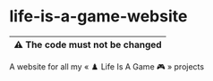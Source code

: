 # life-is-a-game-website

|:warning: The code must not be changed
|--------

A website for all my « ♟️ Life Is A Game 🎮 » projects 
